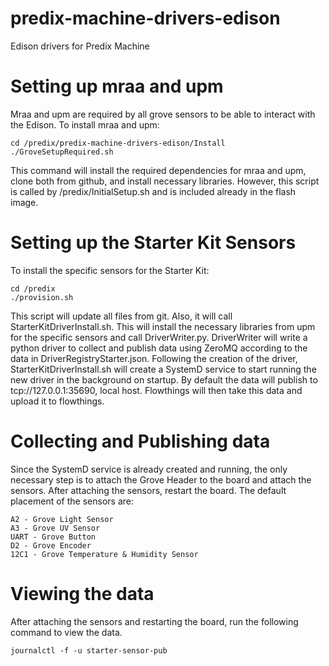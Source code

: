# predix-machine-drivers-edison
Edison drivers for Predix Machine

# Setting up mraa and upm
Mraa and upm are required by all grove sensors to be able to interact with the Edison.
To install mraa and upm:
	
	cd /predix/predix-machine-drivers-edison/Install
	./GroveSetupRequired.sh

This command will install the required dependencies for mraa and upm, clone both from github, and install necessary libraries.
However, this script is called by /predix/InitialSetup.sh and is included already in the flash image.

# Setting up the Starter Kit Sensors
To install the specific sensors for the Starter Kit:
	
	cd /predix
	./provision.sh

This script will update all files from git. 
Also, it will call StarterKitDriverInstall.sh. This will install the necessary libraries from upm for the specific sensors and call DriverWriter.py.
DriverWriter will write a python driver to collect and publish data using ZeroMQ according to the data in DriverRegistryStarter.json.
Following the creation of the driver, StarterKitDriverInstall.sh will create a SystemD service to start running the new driver in the background on startup.
By default the data will publish to tcp://127.0.0.1:35690, local host. Flowthings will then take this data and upload it to flowthings.

# Collecting and Publishing data
Since the SystemD service is already created and running, the only necessary step is to attach the Grove Header to the board and attach the sensors. After attaching the sensors, restart the board.
The default placement of the sensors are: 
	
	A2 - Grove Light Sensor
	A3 - Grove UV Sensor
	UART - Grove Button
	D2 - Grove Encoder
	12C1 - Grove Temperature & Humidity Sensor

# Viewing the data
After attaching the sensors and restarting the board, run the following command to view the data.

	journalctl -f -u starter-sensor-pub
